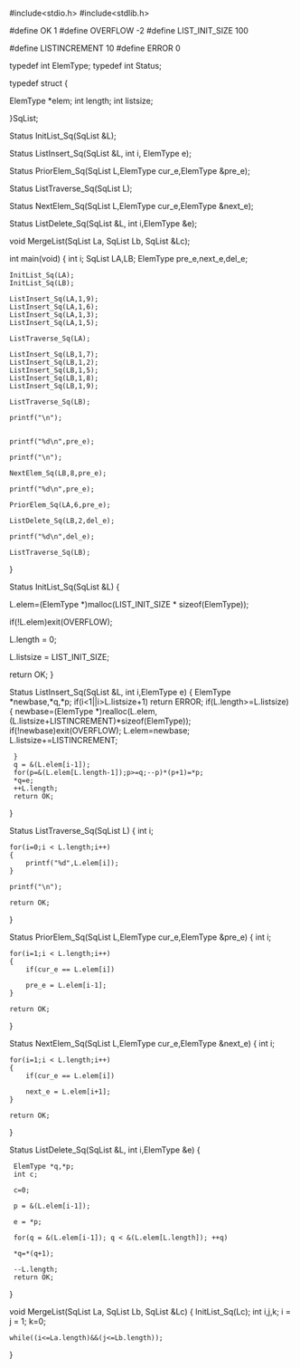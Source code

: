 #include<stdio.h>
#include<stdlib.h>

#define OK 1
#define OVERFLOW -2
#define LIST_INIT_SIZE 100

#define LISTINCREMENT 10
#define ERROR 0

typedef int ElemType;
typedef int Status;

typedef struct
{

ElemType *elem;
int length;
int listsize;

}SqList;

Status InitList_Sq(SqList &L);

Status ListInsert_Sq(SqList &L, int i, ElemType e);

Status PriorElem_Sq(SqList L,ElemType cur_e,ElemType &pre_e);

Status ListTraverse_Sq(SqList L);

Status NextElem_Sq(SqList L,ElemType cur_e,ElemType &next_e);

Status ListDelete_Sq(SqList &L, int i,ElemType &e);

void MergeList(SqList La, SqList Lb, SqList &Lc);

int main(void)
{
	int i;
	SqList LA,LB;
	ElemType pre_e,next_e,del_e;
	
	InitList_Sq(LA);
	InitList_Sq(LB);
	
	ListInsert_Sq(LA,1,9);
	ListInsert_Sq(LA,1,6);
	ListInsert_Sq(LA,1,3);
	ListInsert_Sq(LA,1,5);

	ListTraverse_Sq(LA);

	ListInsert_Sq(LB,1,7);
	ListInsert_Sq(LB,1,2);
	ListInsert_Sq(LB,1,5);
	ListInsert_Sq(LB,1,8);
    ListInsert_Sq(LB,1,9);

	ListTraverse_Sq(LB);

	printf("\n");


	printf("%d\n",pre_e);

	printf("\n");

	NextElem_Sq(LB,8,pre_e);

	printf("%d\n",pre_e);

    PriorElem_Sq(LA,6,pre_e);

	ListDelete_Sq(LB,2,del_e);

	printf("%d\n",del_e);

	ListTraverse_Sq(LB);



}

Status InitList_Sq(SqList &L)
{
	

L.elem=(ElemType *)malloc(LIST_INIT_SIZE * sizeof(ElemType));

if(!L.elem)exit(OVERFLOW);

L.length = 0;

L.listsize = LIST_INIT_SIZE;

return OK;
}

Status ListInsert_Sq(SqList &L, int i,ElemType e)
{
	ElemType *newbase,*q,*p;
	if(i<1||i>L.listsize+1)
	return ERROR;
    if(L.length>=L.listsize)
	{
		newbase=(ElemType *)realloc(L.elem,(L.listsize+LISTINCREMENT)*sizeof(ElemType));
		if(!newbase)exit(OVERFLOW);
		L.elem=newbase;
		L.listsize+=LISTINCREMENT;
		
	 } 
	 q = &(L.elem[i-1]);
	 for(p=&(L.elem[L.length-1]);p>=q;--p)*(p+1)=*p;
	 *q=e;
	 ++L.length;
	 return OK;
}

Status ListTraverse_Sq(SqList L)
{
    int i;
	
	for(i=0;i < L.length;i++)
	{
		printf("%d",L.elem[i]);
	}

	printf("\n");
	
	return OK;
   
}

Status PriorElem_Sq(SqList L,ElemType cur_e,ElemType &pre_e)
{
    int i;
	
	for(i=1;i < L.length;i++)
	{
		if(cur_e == L.elem[i])
		
		pre_e = L.elem[i-1];
	}
	
	return OK;
}

Status NextElem_Sq(SqList L,ElemType cur_e,ElemType &next_e)
{
	int i;
	
	for(i=1;i < L.length;i++)
	{
		if(cur_e == L.elem[i])
		
		next_e = L.elem[i+1];
	}
	
	return OK;
}

Status ListDelete_Sq(SqList &L, int i,ElemType &e)
{
	
	 ElemType *q,*p;
	 int c;

	 c=0;
	
	 p = &(L.elem[i-1]);

	 e = *p;

	 for(q = &(L.elem[i-1]); q < &(L.elem[L.length]); ++q)

	 *q=*(q+1);
	 
	 --L.length;
	 return OK;
}

void MergeList(SqList La, SqList Lb, SqList &Lc)
{
	InitList_Sq(Lc);
	int i,j,k;
	i = j = 1;
	k=0;

	while((i<=La.length)&&(j<=Lb.length));

}
